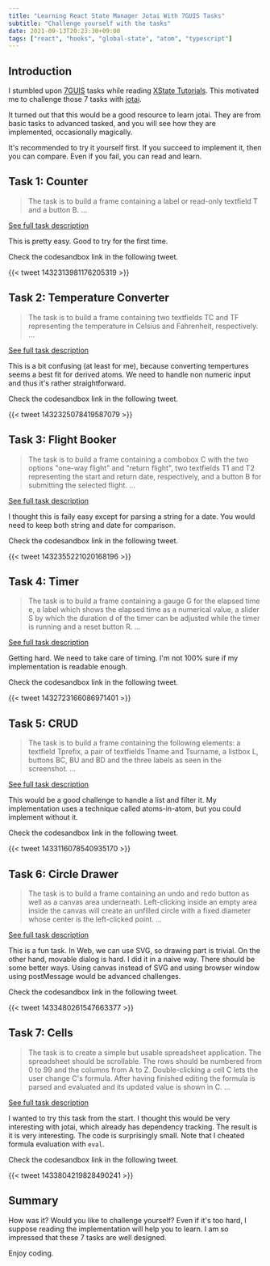 ```yaml
---
title: "Learning React State Manager Jotai With 7GUIS Tasks"
subtitle: "Challenge yourself with the tasks"
date: 2021-09-13T20:23:30+09:00
tags: ["react", "hooks", "global-state", "atom", "typescript"]
---
```


## Introduction

I stumbled upon [7GUIS](https://eugenkiss.github.io/7guis/) tasks while reading
[XState Tutorials](https://xstate.js.org/docs/tutorials/7guis/counter.html).
This motivated me to challenge those 7 tasks with
[jotai](https://github.com/pmndrs/jotai).

It turned out that this would be a good resource to learn jotai.
They are from basic tasks to advanced tasked, and you will
see how they are implemented, occasionally magically.

It's recommended to try it yourself first.
If you succeed to implement it, then you can compare.
Even if you fail, you can read and learn.

## Task 1: Counter


> The task is to build a frame containing a label or read-only textfield T and a button B. ...

[See full task description](https://eugenkiss.github.io/7guis/tasks#counter)

This is pretty easy. Good to try for the first time.

Check the codesandbox link in the following tweet.

{{< tweet 1432313981176205319 >}}

## Task 2: Temperature Converter

> The task is to build a frame containing two textfields TC and TF representing the temperature in Celsius and Fahrenheit, respectively. ...

[See full task description](https://eugenkiss.github.io/7guis/tasks#temp)

This is a bit confusing (at least for me),
because converting tempertures seems a best fit for derived atoms.
We need to handle non numeric input and thus it's rather straightforward.

Check the codesandbox link in the following tweet.

{{< tweet 1432325078419587079 >}}

## Task 3: Flight Booker

> The task is to build a frame containing a combobox C with the two options "one-way flight" and "return flight", two textfields T1 and T2 representing the start and return date, respectively, and a button B for submitting the selected flight. ...

[See full task description](https://eugenkiss.github.io/7guis/tasks#flight)

I thought this is faily easy except for
parsing a string for a date.
You would need to keep both string and date for comparison.

Check the codesandbox link in the following tweet.

{{< tweet 1432355221020168196 >}}

## Task 4: Timer

> The task is to build a frame containing a gauge G for the elapsed time e, a label which shows the elapsed time as a numerical value, a slider S by which the duration d of the timer can be adjusted while the timer is running and a reset button R. ...

[See full task description](https://eugenkiss.github.io/7guis/tasks#timer)

Getting hard. We need to take care of timing.
I'm not 100% sure if my implementation is readable enough.

Check the codesandbox link in the following tweet.

{{< tweet 1432723166086971401 >}}

## Task 5: CRUD

> The task is to build a frame containing the following elements: a textfield Tprefix, a pair of textfields Tname and Tsurname, a listbox L, buttons BC, BU and BD and the three labels as seen in the screenshot. ...

[See full task description](https://eugenkiss.github.io/7guis/tasks#crud)

This would be a good challenge to handle a list and filter it.
My implementation uses a technique called atoms-in-atom,
but you could implement without it.

Check the codesandbox link in the following tweet.

{{< tweet 1433116078540935170 >}}

## Task 6: Circle Drawer

> The task is to build a frame containing an undo and redo button as well as a canvas area underneath. Left-clicking inside an empty area inside the canvas will create an unfilled circle with a fixed diameter whose center is the left-clicked point. ...

[See full task description](https://eugenkiss.github.io/7guis/tasks#circle)

This is a fun task. In Web, we can use SVG, so drawing part is trivial.
On the other hand, movable dialog is hard.
I did it in a naive way. There should be some better ways.
Using canvas instead of SVG and using browser window using postMessage
would be advanced challenges.

Check the codesandbox link in the following tweet.

{{< tweet 1433480261547663377 >}}

## Task 7: Cells

> The task is to create a simple but usable spreadsheet application. The spreadsheet should be scrollable. The rows should be numbered from 0 to 99 and the columns from A to Z. Double-clicking a cell C lets the user change C's formula. After having finished editing the formula is parsed and evaluated and its updated value is shown in C. ...

[See full task description](https://eugenkiss.github.io/7guis/tasks#cells)

I wanted to try this task from the start.
I thought this would be very interesting with jotai,
which already has dependency tracking.
The result is it is very interesting.
The code is surprisingly small.
Note that I cheated formula evaluation with `eval`.

Check the codesandbox link in the following tweet.

{{< tweet 1433804219828490241 >}}

## Summary

How was it?
Would you like to challenge yourself?
Even if it's too hard, I suppose reading the implementation
will help you to learn.
I am so impressed that these 7 tasks are well designed.

Enjoy coding.
